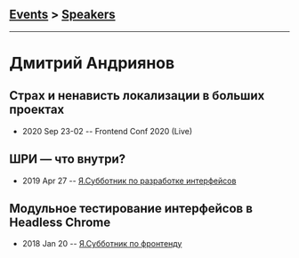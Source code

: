 ## [Events](../README.md) > [Speakers](../speakers.md)
---

# Дмитрий Андриянов

## Страх и ненависть локализации в больших проектах
- 2020 Sep 23-02 -- Frontend Conf 2020 (Live)    
## ШРИ — что внутри?
- 2019 Apr 27 -- [Я.Субботник по разработке интерфейсов](https://events.yandex.ru/lib/talks/7249/)    
## Модульное тестирование интерфейсов в Headless Chrome
- 2018 Jan 20 -- [Я.Субботник по фронтенду](https://events.yandex.ru/lib/talks/5480/)    
